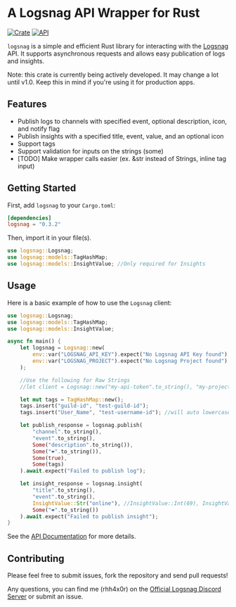 # A Logsnag API Wrapper for Rust

[![Crate](https://img.shields.io/crates/v/logsnag.svg)](https://crates.io/crates/logsnag)
[![API](https://docs.rs/logsnag/badge.svg)](https://docs.rs/logsnag)

`logsnag` is a simple and efficient Rust library for interacting with the [Logsnag](https://docs.logsnag.com/endpoints/log) API. It supports asynchronous requests and allows easy publication of logs and insights.

Note: this crate is currently being actively developed. It may change a lot until v1.0. Keep this in mind if you're using it for production apps.

## Features

- Publish logs to channels with specified event, optional description, icon, and notify flag
- Publish insights with a specified title, event, value, and an optional icon
- Support tags
- Support validation for inputs on the strings (some)
- [TODO] Make wrapper calls easier (ex. &str instead of Strings, inline tag input)
## Getting Started

First, add `logsnag` to your `Cargo.toml`:

```toml
[dependencies]
logsnag = "0.3.2"
```
Then, import it in your file(s).

```rust
use logsnag::Logsnag;
use logsnag::models::TagHashMap;
use logsnag::models::InsightValue; //Only required for Insights
```

## Usage

Here is a basic example of how to use the `Logsnag` client:

```rust
use logsnag::Logsnag;
use logsnag::models::TagHashMap;
use logsnag::models::InsightValue;

async fn main() {
    let logsnag = Logsnag::new(
        env::var("LOGSNAG_API_KEY").expect("No Logsnag API Key found"), 
        env::var("LOGSNAG_PROJECT").expect("No Logsnag Project found")
    );

    //Use the following for Raw Strings
    //let client = Logsnag::new("my-api-token".to_string(), "my-project".to_string());

    let mut tags = TagHashMap::new();
    tags.insert("guild-id", "test-guild-id");
    tags.insert("User_Name", "test-username-id"); //will auto lowercase and change "_" to "-" to fit API constraints

    let publish_response = logsnag.publish(
        "channel".to_string(),
        "event".to_string(),
        Some("description".to_string()),
        Some("❤️".to_string()),
        Some(true),
        Some(tags)
    ).await.expect("Failed to publish log");

    let insight_response = logsnag.insight(
        "title".to_string(), 
        "event".to_string(), 
        InsightValue::Str("online"), //InsightValue::Int(69), InsightValue::Bool(false)
        Some("❤️".to_string())
    ).await.expect("Failed to publish insight");
}
```

See the [API Documentation](https://docs.rs/logsnag) for more details.

## Contributing

Please feel free to submit issues, fork the repository and send pull requests!

Any questions, you can find me (rhh4x0r) on the [Official Logsnag Discord Server](https://discord.gg/udRNTt7xCJ) or submit an issue.
